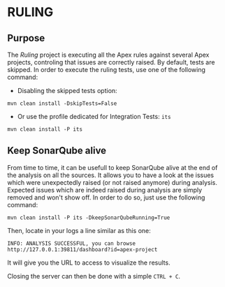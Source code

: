 # RULING

## Purpose

The _Ruling_ project is executing all the Apex rules against several Apex projects, controling that issues are correctly raised.
By default, tests are skipped. In order to execute the ruling tests, use one of the following command:

- Disabling the skipped tests option:

```
mvn clean install -DskipTests=False
```
- Or use the profile dedicated for Integration Tests: `its`
```
mvn clean install -P its
```

## Keep SonarQube alive

From time to time, it can be usefull to keep SonarQube alive at the end of the analysis on all the sources. It allows you to have a look at the issues which were unexpectedly raised (or not raised anymore) during analysis. Expected issues which are indeed raised during analysis are simply removed and won't show off. In order to do so, just use the following command:

```
mvn clean install -P its -DkeepSonarQubeRunning=True
```

Then, locate in your logs a line similar as this one:
```
INFO: ANALYSIS SUCCESSFUL, you can browse http://127.0.0.1:39811/dashboard?id=apex-project
```
It will give you the URL to access to visualize the results.

Closing the server can then be done with a simple `CTRL + C`.
